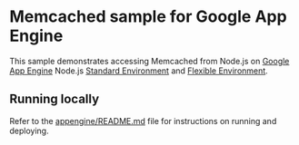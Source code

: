 # Memcached sample for Google App Engine

This sample demonstrates accessing Memcached from Node.js on
[Google App Engine](https://cloud.google.com/appengine) Node.js [Standard
Environment][appengine-std] and [Flexible Environment][appengine-flex].

## Running locally

Refer to the [appengine/README.md](../README.md) file for instructions on
running and deploying.

[appengine-flex]: https://cloud.google.com/appengine/docs/flexible/nodejs
[appengine-std]: https://cloud.google.com/appengine/docs/standard/nodejs

